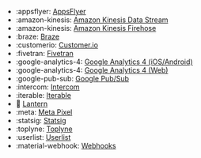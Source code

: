 <!-- To add an entry, first add an SVG logo in overrides/.icons, then add a new line item in the table. Wrap the icon filename in colons to reference it. -->

<div class="grid cards" markdown>

- :appsflyer: [AppsFlyer](../data/destinations/appsflyer.md)
- :amazon-kinesis: [Amazon Kinesis Data Stream](../data/destinations/kinesis-data-stream.md)
- :amazon-kinesis: [Amazon Kinesis Firehose](../data/destinations/kinesis-firehose.md)
- :braze: [Braze](../data/destinations/braze.md)
- :customerio: [Customer.io](../data/destinations/customerio.md)
- :fivetran: [Fivetran](../data/destinations/fivetran-event-forwarding.md)
- :google-analytics-4: [Google Analytics 4 (iOS/Android)](../data/destinations/google-analytics-4-firebase.md)
- :google-analytics-4: [Google Analytics 4 (Web)](../data/destinations/google-analytics-4-gtag.md)
- :google-pub-sub: [Google Pub/Sub](../data/destinations/google-pub-sub.md)
- :intercom: [Intercom](../data/destinations/intercom.md)
- :iterable: [Iterable](../data/destinations/iterable.md)
- :lantern: [Lantern](../data/destinations/lantern-event-streaming.md)
- :meta: [Meta Pixel](../data/destinations/meta-pixel.md)
- :statsig: [Statsig](../data/destinations/statsig.md)
- :toplyne: [Toplyne](../data/destinations/toplyne.md)
- :userlist: [Userlist](../data/destinations/userlist-event-streaming.md)
- :material-webhook: [Webhooks](../data/destinations/webhooks-streaming.md)

</div>